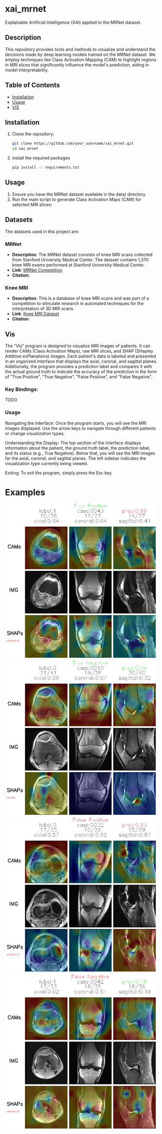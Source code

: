 # xai_mrnet

Explainable Artificial Intelligence (XAI) applied to the MRNet dataset.

## Description

This repository provides tools and methods to visualize and understand the decisions made by deep learning models
trained on the MRNet dataset. We employ techniques like Class Activation Mapping (CAM) to highlight regions in MRI
slices that significantly influence the model's prediction, aiding in model interpretability.

## Table of Contents

- [Installation](#installation)
- [Usage](#usage)
- [VIS](#vis)

## Installation

1. Clone the repository:

    ```bash
    git clone https://github.com/your_username/xai_mrnet.git
    cd xai_mrnet
    ```

2. Install the required packages

    ```bash
    pip install -r requirements.txt
    ```

## Usage
1. Ensure you have the MRNet dataset available in the data/ directory.
2. Run the main script to generate Class Activation Maps (CAM) for selected MRI slices:

## Datasets

The datasets used in this project are:

### MRNet
- **Description**: The MRNet dataset consists of knee MRI scans collected from Stanford University Medical Center. The dataset contains 1,370 knee MRI exams performed at Stanford University Medical Center.
- **Link**: [MRNet Competition](https://stanfordmlgroup.github.io/competitions/mrnet/)
- **Citation**:

### Knee MRI
- **Description**: This is a database of knee MRI scans and was part of a competition to stimulate research in automated techniques for the interpretation of 3D MRI scans.
- **Link**: [Knee MRI Dataset](http://www.riteh.uniri.hr/~istajduh/projects/kneeMRI/)
- **Citation**:

## Vis
The "Vis" program is designed to visualize MRI images of patients. It can render CAMs (Class Activation Maps), raw MRI slices, and SHAP (SHapley Additive exPlanations) images. Each patient's data is labeled and presented in an organized interface that displays the axial, coronal, and sagittal planes. Additionally, the program provides a prediction label and compares it with the actual ground truth to indicate the accuracy of the prediction in the form of "True Positive", "True Negative", "False Positive", and "False Negative".

### Key Bindings:
TODO

### Usage

Navigating the Interface: Once the program starts, you will see the MRI images displayed. Use the arrow keys to navigate through different patients or change visualization types.

Understanding the Display: The top section of the interface displays information about the patient, the ground truth label, the prediction label, and its status (e.g., True Negative). Below that, you will see the MRI images for the axial, coronal, and sagittal planes. The left sidebar indicates the visualization type currently being viewed.

Exiting: To exit the program, simply press the Esc key.

# Examples
![](images\TP.png)
![](images\TN.png)
![](images\FP.png)
![](images\FN.png)
